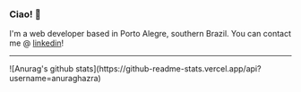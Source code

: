 ### Ciao! 👋
I'm a web developer based in Porto Alegre, southern Brazil.
You can contact me @ [linkedin](https://linkedin.com/in/luiz-brancher)!

<hr>
![Anurag's github stats](https://github-readme-stats.vercel.app/api?username=anuraghazra)

<!--
**criptoluiz/criptoluiz** is a ✨ _special_ ✨ repository because its `README.md` (this file) appears on your GitHub profile.

Here are some ideas to get you started:

- 🔭 I’m currently working on ...
- 🌱 I’m currently learning ...
- 👯 I’m looking to collaborate on ...
- 🤔 I’m looking for help with ...
- 💬 Ask me about ...
- 📫 How to reach me: ...
- 😄 Pronouns: ...
- ⚡ Fun fact: ...
-->
